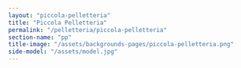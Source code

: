 ```yaml
---
layout: "piccola-pelletteria"
title: "Piccola Pelletteria"
permalink: "/pelletteria/piccola-pelletteria"
section-name: "pp"
title-image: "/assets/backgrounds-pages/piccola-pelletteria.png"
side-model: "/assets/model.jpg"
---
```

